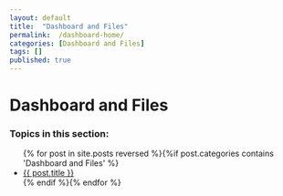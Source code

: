 ```yaml
---
layout: default
title:  "Dashboard and Files"
permalink:  /dashboard-home/
categories: [Dashboard and Files]
tags: []
published: true
---
```


<div data-type="part" class="hsecpart" data-hederis-type="hsecpart" id="dashboard-home" data-pi-attrs="id: dashboard-home" role="doc-part" data-author-name=" " data-book-title=" " title="Dashboard and Files"><h1 data-hederis-type="hblkchaptitle" class="hblkchaptitle" id="pdHwHxYha">Dashboard and Files</h1><h3>Topics in this section:</h3><ul class="">{% for post in site.posts reversed %}{%if post.categories contains 'Dashboard and Files' %}<li class=""><a class="" href="{{ post.url }}">{{ post.title }}</a></li>{% endif %}{% endfor %}</ul></div>